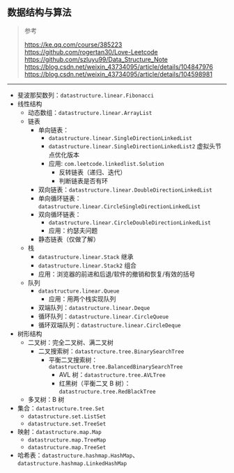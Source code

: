 ## 数据结构与算法

>参考
>
>https://ke.qq.com/course/385223
>https://github.com/rogertan30/Love-Leetcode
>https://github.com/szluyu99/Data_Structure_Note
>https://blog.csdn.net/weixin_43734095/article/details/104847976
>https://blog.csdn.net/weixin_43734095/article/details/104598981

---
- 斐波那契数列：`datastructure.linear.Fibonacci`
- 线性结构
  + 动态数组：`datastructure.linear.ArrayList`
  + 链表
    + 单向链表：
      * `datastructure.linear.SingleDirectionLinkedList`
      * `datastructure.linear.SingleDirectionLinkedList2` 虚拟头节点优化版本
      * 应用: `com.leetcode.linkedlist.Solution`
        - 反转链表（递归、迭代）
        - 判断链表是否有环
    + 双向链表：`datastructure.linear.DoubleDirectionLinkedList`
    + 单向循环链表：`datastructure.linear.CircleSingleDirectionLinkedList`
    + 双向循环链表：
      * `datastructure.linear.CircleDoubleDirectionLinkedList`
      * 应用：约瑟夫问题
    + 静态链表（仅做了解）
  + 栈
    + `datastructure.linear.Stack` 继承
    + `datastructure.linear.Stack2` 组合
    + 应用：浏览器的前进和后退/软件的撤销和恢复/有效的括号
  + 队列
    + `datastructure.linear.Queue`
      * 应用：用两个栈实现队列
    + 双端队列：`datastructure.linear.Deque`
    + 循环队列：`datastructure.linear.CircleQueue`
    + 循环双端队列：`datastructure.linear.CircleDeque`
- 树形结构
  + 二叉树：完全二叉树、满二叉树
    + 二叉搜索树：`datastructure.tree.BinarySearchTree`
      + 平衡二叉搜索树：`datastructure.tree.BalancedBinarySearchTree`
        * AVL 树：`datastructure.tree.AVLTree`
        * 红黑树（平衡二叉 B 树）：`datastructure.tree.RedBlackTree`
  + 多叉树：B 树
- 集合：`datastructure.tree.Set`
  + `datastructure.set.ListSet`
  + `datastructure.set.TreeSet`
- 映射：`datastructure.map.Map`
  + `datastructure.map.TreeMap`
  + `datastructure.map.TreeSet`
- 哈希表：`datastructure.hashmap.HashMap`、`datastructure.hashmap.LinkedHashMap`
